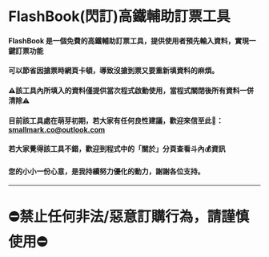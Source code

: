 # FlashBook(閃訂)高鐵輔助訂票工具
#### FlashBook 是一個免費的高鐵輔助訂票工具，提供使用者預先輸入資料，實現一鍵訂票功能
#### 可以節省因搶票時網頁卡頓，導致沒搶到票又要重新填資料的麻煩。
#### ⚠️該工具內所填入的資料僅提供當次程式啟動使用，當程式關閉後所有資料一併清除⚠️

#### 目前該工具處在萌芽初期，若大家有任何良性建議，歡迎來信至此📧：smallmark.co@outlook.com
#### 若大家覺得該工具不錯，歡迎到程式中的「關於」分頁查看斗內💰資訊
#### 您的小小一份心意，是我持續努力優化的動力，謝謝各位支持。
***
# ⛔禁止任何非法/惡意訂購行為，請謹慎使用⛔

